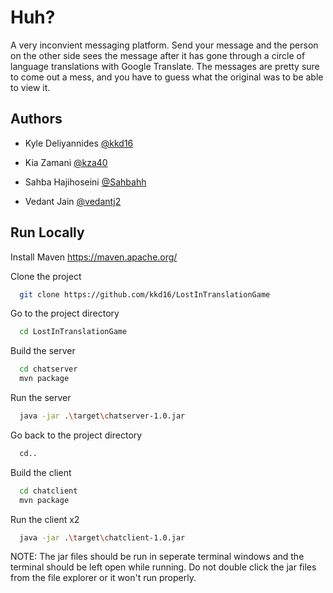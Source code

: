 
# Huh?

A very inconvient messaging platform. Send your message and the person on the other side sees the message after it has gone through a circle of language translations with Google Translate. The messages are pretty sure to come out a mess, and you have to guess what the original was to be able to view it.




## Authors

- Kyle Deliyannides [@kkd16](https://www.github.com/kkd16)

- Kia Zamani [@kza40](https://www.github.com/kza40)

- Sahba Hajihoseini [@Sahbahh](https://www.github.com/Sahbahh)

- Vedant Jain [@vedantj2](https://www.github.com/vedantj2)




## Run Locally

Install Maven
https://maven.apache.org/

Clone the project

```bash
  git clone https://github.com/kkd16/LostInTranslationGame
```

Go to the project directory

```bash
  cd LostInTranslationGame
```

Build the server

```bash
  cd chatserver
  mvn package
```

Run the server

```bash
  java -jar .\target\chatserver-1.0.jar
```

Go back to the project directory

```bash
  cd..
```

Build the client

```bash
  cd chatclient
  mvn package
```

Run the client x2

```bash
  java -jar .\target\chatclient-1.0.jar
```

NOTE: The jar files should be run in seperate terminal windows and the terminal should be left open while running. Do not double click the jar files from the file explorer or it won't run properly.

